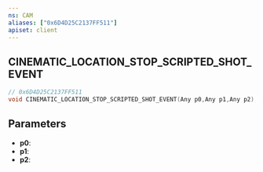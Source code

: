 ```yaml
---
ns: CAM
aliases: ["0x6D4D25C2137FF511"]
apiset: client
---
```

## CINEMATIC_LOCATION_STOP_SCRIPTED_SHOT_EVENT

```c
// 0x6D4D25C2137FF511
void CINEMATIC_LOCATION_STOP_SCRIPTED_SHOT_EVENT(Any p0,Any p1,Any p2);
```


## Parameters
* **p0**:
* **p1**:
* **p2**: